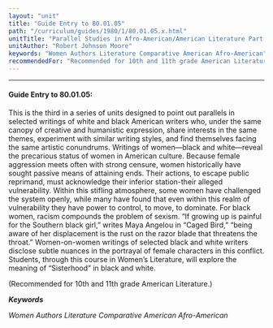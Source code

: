 ```yaml
---
layout: "unit"
title: "Guide Entry to 80.01.05"
path: "/curriculum/guides/1980/1/80.01.05.x.html"
unitTitle: "Parallel Studies in Afro-American/American Literature Part Iii. Womanhood: Profiles in Black and White"
unitAuthor: "Robert Johnson Moore"
keywords: "Women Authors Literature Comparative American Afro-American"
recommendedFor: "Recommended for 10th and 11th grade American Literature."
---
```

<body>
<hr/>
<h4>
Guide Entry to 80.01.05:
</h4>
This is the third in a series of units designed to point out parallels in selected writings of white and black American writers who, under the same canopy of creative and humanistic expression, share interests in the same themes, experiment with similar writing styles, and find themselves facing the same artistic conundrums.  Writings of women—black and white—reveal the precarious status of women in American culture.  Because female aggression meets often with strong censure, women historically have sought passive means of attaining ends.  Their actions, to escape public reprimand, must acknowledge their inferior station-their alleged vulnerability.  Within this stifling atmosphere, some women have challenged the system openly, while many have found that even within this realm of vulnerability they have power to control, to move, to dominate.  For black women, racism compounds the problem of sexism.  “If growing up is painful for the Southern black girl,” writes Maya Angelou in “Caged Bird,” “being aware of her displacement is the rust on the razor blade that threatens the throat.” Women-on-women writings of selected black and white writers disclose subtle nuances in the portrayal of female characters in this conflict.  Students, through this course in Women’s Literature, will explore the meaning of “Sisterhood” in black and white.
<p>
(Recommended for 10th and 11th grade American Literature.)
</p>
<p>
<b>
<i>
Keywords
</i>
</b>
<br/>
</p>
<p>
<i>
Women Authors Literature Comparative American Afro-American
</i>
</p>
</body>